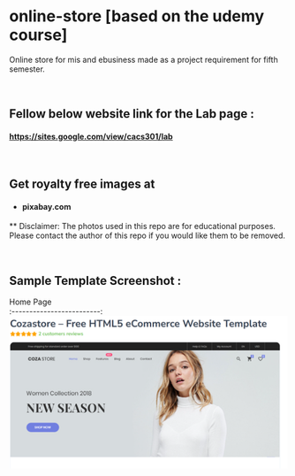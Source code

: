 # online-store [based on the udemy course]
Online store for mis and ebusiness made as a project requirement for fifth semester.

<br>

## Fellow below website link for the Lab page : 
#### https://sites.google.com/view/cacs301/lab

<br>

## Get royalty free images at 
- #### pixabay.com

** Disclaimer: The photos used in this repo are for educational purposes. Please contact the author of this repo if you would like them to be removed.

<br>

## Sample Template Screenshot :
Home Page             
:-------------------------:
![homepage](https://raw.githubusercontent.com/diveshthapa/online-store/main/uploads/templatesample.png)
